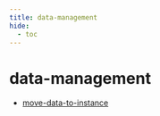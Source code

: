 ```yaml
---
title: data-management
hide:
  - toc
---
```


# data-management

- [move-data-to-instance](/data-library/move-data-to-instance.md)  
  <small></small>